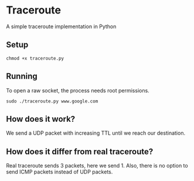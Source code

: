 # Traceroute

A simple traceroute implementation in Python

## Setup

```
chmod +x traceroute.py
```

## Running

To open a raw socket, the process needs root permissions.

```
sudo ./traceroute.py www.google.com
```

## How does it work?

We send a UDP packet with increasing TTL until we reach our destination.

## How does it differ from real traceroute?

Real traceroute sends 3 packets, here we send 1. Also, there is no option to send ICMP packets instead of UDP packets.
